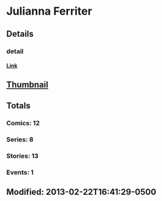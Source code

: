 # Julianna  Ferriter 
## Details
### detail
#### [Link](http://marvel.com/comics/creators/1864/julianna_ferriter?utm_campaign=apiRef&utm_source=225578a89fc76f3d20fbffda5d17a88d)
## [Thumbnail](http://i.annihil.us/u/prod/marvel/i/mg/b/40/image_not_available.jpg)
## Totals
### Comics: 12
### Series: 8
### Stories: 13
### Events: 1
## Modified: 2013-02-22T16:41:29-0500